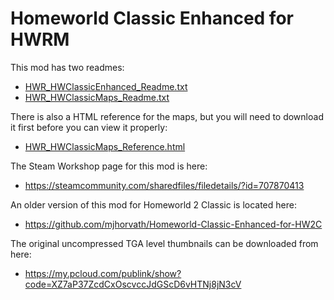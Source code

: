 # Homeworld Classic Enhanced for HWRM

This mod has two readmes:

* [HWR_HWClassicEnhanced_Readme.txt](DataHWCE/HWR_HWClassicEnhanced_Readme.txt)
* [HWR_HWClassicMaps_Readme.txt](DataHWCE/HWR_HWClassicMaps_Readme.txt)

There is also a HTML reference for the maps, but you will need to download it first before you can view it properly:

* [HWR_HWClassicMaps_Reference.html](DataHWCE/HWR_HWClassicMaps_Reference.html)

The Steam Workshop page for this mod is here:

* https://steamcommunity.com/sharedfiles/filedetails/?id=707870413

An older version of this mod for Homeworld 2 Classic is located here:

* https://github.com/mjhorvath/Homeworld-Classic-Enhanced-for-HW2C

The original uncompressed TGA level thumbnails can be downloaded from here:

* https://my.pcloud.com/publink/show?code=XZ7aP37ZcdCxOscvccJdGScD6vHTNj8jN3cV
